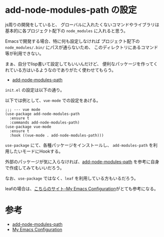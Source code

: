 # add-node-modules-path の設定

js周りの開発をしていると、
グローバルに入れたくないコマンドやライブラリは
基本的に各プロジェクト配下の `node_modules` に入れると思う。

Emacsで開発する場合、特に何も設定しなければ
プロジェクト配下の `node_modules/.bin/` にパスが通らないため、
このディレクトリにあるコマンド等が利用できない。

まぁ、自分でlisp書いて設定してもいいんだけど、
便利なパッケージを作ってくれている方はいるようなのでありがたく使わせてもらう。

* [add-node-modules-path](https://github.com/codesuki/add-node-modules-path)

`init.el` の設定は以下の通り。

以下では例として、`vue-mode` での設定をあげる。

```
;;; --- vue mode
(use-package add-node-modules-path
  :ensure t
  :commands add-node-modules-path)
(use-package vue-mode
  :ensure t
  :hook ((vue-mode . add-node-modules-path)))
```

`use-package` にて、各種パッケージをインストールし、
`add-modules-path` を利用したいモードにHookする。

外部のパッケージが気に入らなければ、[add-node-modules-path](https://github.com/codesuki/add-node-modules-path) 
を参考に自身で作成してみてもいいだろう。

なお、`use-package` ではなく、`leaf` を利用している方もいるだろう。

leafの場合は、[こちらのサイト-My Emacs Configuration](https://mopemope.com/emacs-config/)がとても参考になる。

# 参考

* [add-node-modules-path](https://github.com/codesuki/add-node-modules-path) 
* [My Emacs Configuration](https://mopemope.com/emacs-config/)

